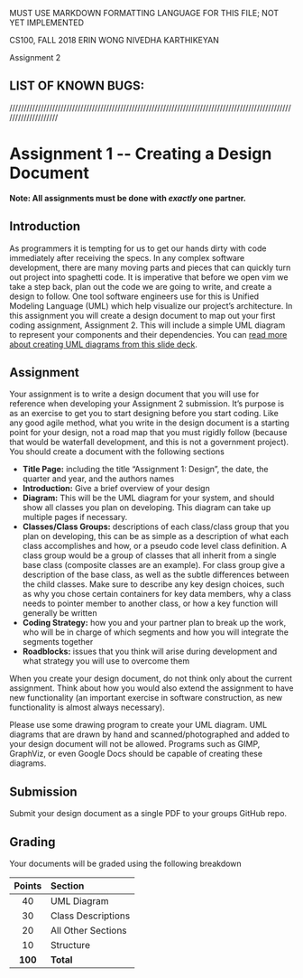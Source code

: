 
MUST USE MARKDOWN FORMATTING LANGUAGE FOR THIS FILE; NOT YET IMPLEMENTED



CS100, FALL 2018
ERIN WONG
NIVEDHA KARTHIKEYAN

Assignment 2

LIST OF KNOWN BUGS:
- 


////////////////////////////////////////////////////////////////////////////////////////////////////////////////////

# Assignment 1 -- Creating a Design Document

**Note: All assignments must be done with *exactly* one partner.**

## Introduction
As programmers it is tempting for us to get our hands dirty with code immediately after receiving the specs. In any complex software development, there are many moving parts and pieces that can quickly turn out project into spaghetti code. It is imperative that before we open vim we take a step back, plan out the code we are going to write, and create a design to follow. One tool software engineers use for this is Unified Modeling Language (UML) which help visualize our project’s architecture. In this assignment you will create a design document to map out your first coding assignment, Assignment 2. This will include a simple UML diagram to represent your components and their dependencies. You can [read more about creating UML diagrams from this slide deck](https://docs.google.com/presentation/d/12gFQDxn4T0sXfXiuGIiW5OlUfgKW85e86UbnR59gMdc/edit?usp=sharing).

## Assignment
Your assignment is to write a design document that you will use for reference when developing your Assignment 2 submission. It’s purpose is as an exercise to get you to start designing before you start coding. Like any good agile method, what you write in the design document is a starting point for your design, not a road map that you must rigidly follow (because that would be waterfall development, and this is not a government project). You should create a document with the following sections

- **Title Page:** including the title “Assignment 1: Design”, the date, the quarter and year, and the authors names
- **Introduction:** Give a brief overview of your design
- **Diagram:** This will be the UML diagram for your system, and should show all classes you plan on developing. This diagram can take up multiple pages if necessary.
- **Classes/Class Groups:** descriptions of each class/class group that you plan on developing, this can be as simple as a description of what each class accomplishes and how, or a pseudo code level class definition. A class group would be a group of classes that all inherit from a single base class (composite classes are an example). For class group give a description of the base class, as well as the subtle differences between the child classes. Make sure to describe any key design choices, such as why you chose certain containers for key data members, why a class needs to pointer member to another class, or how a key function will generally be written
- **Coding Strategy:** how you and your partner plan to break up the work, who will be in charge of which segments and how you will integrate the segments together
- **Roadblocks:** issues that you think will arise during development and what strategy you will use to overcome them

When you create your design document, do not think only about the current assignment. Think about how you would also extend the assignment to have new functionality (an important exercise in software construction, as new functionality is almost always necessary).

Please  use some drawing program to create your UML diagram. UML diagrams that are drawn by hand and scanned/photographed and added to your design document will not be allowed. Programs such as GIMP, GraphViz, or even Google Docs should be capable of creating these diagrams.

## Submission
Submit your design document as a single PDF to your groups GitHub repo.

## Grading
Your documents will be graded using the following breakdown

|Points|Section|
|:---:|:---|
| 40 | UML Diagram |
| 30 | Class Descriptions |
| 20 | All Other Sections |
| 10 | Structure |
|**100** | **Total** |
